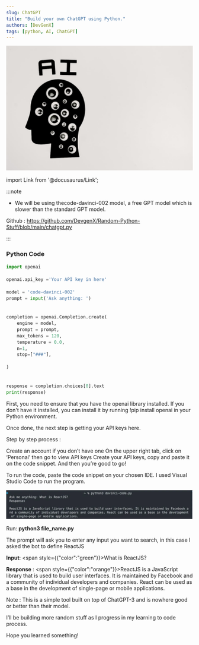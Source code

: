 ```yaml
---
slug: ChatGPT
title: "Build your own ChatGPT using Python."
authors: [DevGenX]
tags: [python, AI, ChatGPT]
---
```


![TradingLeague](../static/img/chatpython.png)

import Link from '@docusaurus/Link';

:::note

- We will be using thecode-davinci-002 model, a free GPT model which is slower than the standard GPT model.

Github : https://github.com/DevgenX/Random-Python-Stuff/blob/main/chatgpt.py

:::

### Python Code

```python
import openai

openai.api_key ='Your API key in here'

model = 'code-davinci-002'
prompt = input('Ask anything: ')


completion = openai.Completion.create(
    engine = model,
    prompt = prompt,
    max_tokens = 120,
    temperature = 0.0,
    n=1,
    stop=["###"],

)


response = completion.choices[0].text
print(response)

```

First, you need to ensure that you have the openai library installed. If you don't have it installed, you can install it by running !pip install openai in your Python environment.

Once done, the next step is getting your API keys <Link to="https://platform.openai.com/overview">here</Link>.

Step by step process :

Create an account if you don’t have one
On the upper right tab, click on ‘Personal’ then go to view API keys
Create your API keys, copy and paste it on the code snippet.
And then you’re good to go!

To run the code, paste the code snippet on your chosen IDE. I used <Link to="https://code.visualstudio.com/">Visual Studio Code</Link> to run the program.

![TradingLeague](../static/img/gptbot.png)

Run: **python3 file_name.py**

The prompt will ask you to enter any input you want to search, in this case I asked the bot to define ReactJS

**Input**: <span style={{"color":"green"}}>What is ReactJS?</span>

**Response** : <span style={{"color":"orange"}}>ReactJS is a JavaScript library that is used to build user interfaces. It is maintained by Facebook and a community of individual developers and companies. React can be used as a base in the development of single-page or mobile applications.</span>

Note : This is a simple tool built on top of ChatGPT-3 and is nowhere good or better than their model.

I’ll be building more random stuff as I progress in my learning to code process.

Hope you learned something!
